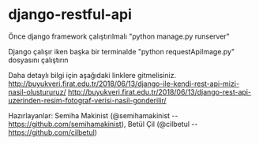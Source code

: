 # django-restful-api

Önce django framework çalıştırılmalı "python manage.py runserver"

Django çalışır iken başka bir terminalde "python requestApiImage.py" dosyasını çalıştırın

Daha detaylı bilgi için aşağıdaki linklere gitmelisiniz.
http://buyukveri.firat.edu.tr/2018/06/13/django-ile-kendi-rest-api-mizi-nasil-olustururuz/
http://buyukveri.firat.edu.tr/2018/06/13/django-rest-api-uzerinden-resim-fotograf-verisi-nasil-gonderilir/

Hazırlayanlar:
Semiha Makinist (@semihamakinist -- https://github.com/semihamakinist), Betül Çil (@cilbetul -- https://github.com/cilbetul)

